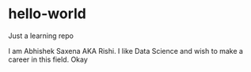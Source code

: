 # hello-world
Just a learning repo

I am Abhishek Saxena AKA Rishi. I like Data Science and wish to make a career in this field.
Okay
